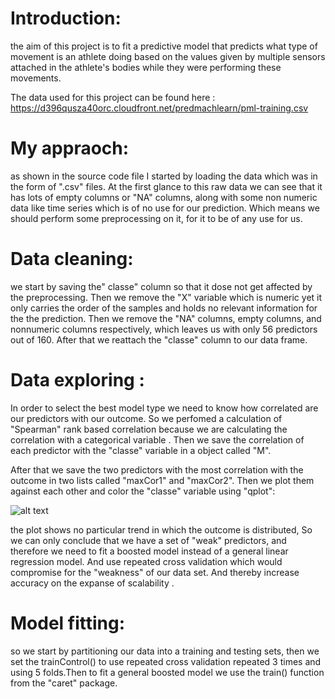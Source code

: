 # Introduction: 

the aim of this project is to fit a predictive model that predicts what  type of movement is an athlete doing based on the values
given by multiple sensors attached in the athlete's bodies while they were performing these movements. 

The data used for this project can be found here : https://d396qusza40orc.cloudfront.net/predmachlearn/pml-training.csv


# My appraoch: 

as shown in the source code file I started by loading the data which was in the form of ".csv" files. At the first glance to this 
raw data we can see that it has lots of empty columns or "NA" columns, along with some non numeric data like time series which is
of no use for our prediction. Which means we should perform some preprocessing on it, for it to be of any use for us. 

# Data cleaning: 

we start by saving the" classe" column so that it dose not get affected by the preprocessing. Then we remove the "X" variable
which is numeric yet it only carries the order of the samples and holds no relevant information for the  the prediction. Then
we remove the "NA" columns, empty columns, and nonnumeric columns respectively, which leaves us with only 56 predictors out of 160.
After that we reattach the "classe" column to our data frame. 

# Data exploring : 

In order to select the best model type we need to know how correlated are our predictors with our outcome. So we perfomed a 
calculation of "Spearman" rank based correlation because we are calculating the correlation with a categorical variable . 
Then we save the correlation of each predictor with the "classe" variable in a object called "M".  

After that we save the two predictors with the most correlation with the outcome in two lists called "maxCor1" and "maxCor2". 
Then we plot them against each other and color the "classe" variable using "qplot": 

![alt text](https://github.com/Mehieddine44/Practical-machine-learning-project/blob/master/Human%20activity%20recognition/plot.PNG)

 
 the plot shows no particular trend in which the outcome is distributed, So we can only conclude that we have a set of "weak" predictors, and therefore we need to fit a boosted model instead of a general linear regression model. And use repeated cross validation which would compromise for the "weakness" of our data set. And thereby increase accuracy on the expanse of scalability . 
 
# Model fitting: 

so we start by partitioning our data into a training and testing sets, then we set the trainControl() to use repeated cross validation repeated 3 times and using 5 folds.Then to fit a general boosted model we use the train() function from the "caret" package. 
